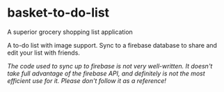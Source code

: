 # basket-to-do-list
A superior grocery shopping list application

A to-do list with image support. Sync to a firebase database to share and edit your list with friends.

_The code used to sync up to firebase is not very well-written. It doesn't take full advantage of the firebase API, and definitely is not the most efficient use for it. Please don't follow it as a reference!_
